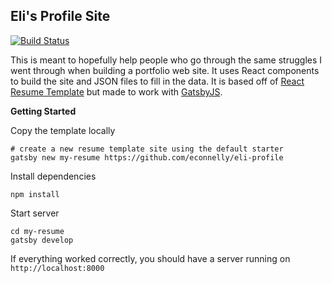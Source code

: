 ## Eli's Profile Site
[![Build Status](https://travis-ci.com/econnelly/eli-profile.svg?branch=main)](https://travis-ci.com/econnelly/eli-profile)

This is meant to hopefully help people who go through the same struggles I went through when building a portfolio web site.
It uses React components to build the site and JSON files to fill in the data. It is based off of [React Resume Template](https://github.com/tbakerx/react-resume-template)
but made to work with [GatsbyJS](https://www.gatsbyjs.org/).

**Getting Started**

Copy the template locally

```shell script
# create a new resume template site using the default starter
gatsby new my-resume https://github.com/econnelly/eli-profile
```

Install dependencies

```shell script
npm install
```

Start server

```shell script
cd my-resume
gatsby develop
```

If everything worked correctly, you should have a server running on `http://localhost:8000`
